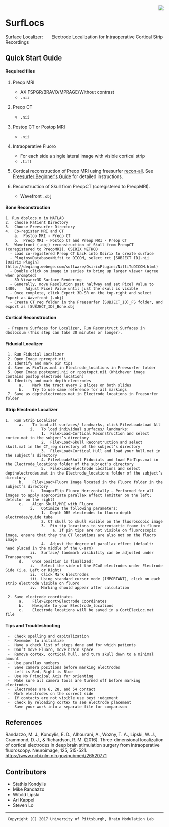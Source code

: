 <img src="https://github.com/akapp/surflocs/blob/master/icons/logo_brainmodulationlab_large.png" align="right" />

# SurfLocs

Surface Localizer: 
&nbsp;&nbsp;&nbsp;&nbsp;&nbsp;&nbsp;Electrode Localization for Intraoperative Cortical Strip Recordings 

## Quick Start Guide

#### Required files
1. Preop MRI 
    - AX FSPGR/BRAVO/MPRAGE/Without contrast
    - `.nii`
2. Preop CT 
    - `.nii`
3. Postop CT or Postop MRI
    - `.nii`
4. Intraoperative Fluoro
    - For each side a single lateral image with visible cortical strip 
    - `.tiff`
5. Cortical reconstruction of Preop MRI using freesurfer [recon-all](https://surfer.nmr.mgh.harvard.edu/fswiki/recon-all). See [Freesurfer Beginner's Guide](https://surfer.nmr.mgh.harvard.edu/fswiki/FreeSurferBeginnersGuide) for detailed instructions.

6.	Reconstruction of Skull from PreopCT (coregistered to PreopMRI).
     - Wavefront `.obj`

#### Bone Reconstruction

    1. Run dbslocs.m in MATLAB
    2.	Choose Patient Directory
    3.	Choose Freesurfer Directory
    4.	Co-register MRI and CT
        a.	Postop MRI - Preop CT
        b.	Preop MRI - Postop CT and Preop MRI - Preop CT
    5.	Wavefront (.obj) reconstruction of Skull from PreopCT (coregistered to PreopMRI). OSIRIX METHOD
      - Load co-registered Preop CT back into Osirix to create surface
      - Plugins>Database>Nifti to DICOM, select rct_[SUBJECT_ID].nii [Osirix Plugin](http://deqiang.webege.com/software/OsirixPlugins/NiftiToDICOM.html)
      - Double click on image in series to bring up larger viewer (agree when prompted)
      - 3D Viewer>3D Surface Rendering
      - Generally, move Resolution past halfway and set Pixel Value to 1400.	Adjust Pixel Value until just the skull is visible
      - Once complete, click Export 3D-SR on the top-right and select Export as Wavefront (.obj)
      -	Create CT_reg folder in the Freesurfer [SUBJECT_ID]_FS folder, and export as [SUBJECT_ID]_Bone.obj

#### Cortical Reconstruction
 
     - Prepare Surfaces for Localizer, Run Reconstruct Surfaces in dbslocs.m (This step can take 30 minutes or longer).

#### Fiducial Localizer

     1.	Run Fiducial Localizer
     2.	Open Image rpreopct.nii
     3.	Identify and mark pin tips
     4.	Save as PinTips.mat in Electrode_locations in Freesurfer folder
     5.	Open Image postopmri.nii or rpostopct.nii (Whichever image contains postop electrode location)
     6.	Identify and mark depth electrodes
          a.	Mark the tract every 2 slices on both slides
          b.	Try to use same reference for all markings
     7.	Save as depthelectrodes.mat in Electrode_locations in Freesurfer folder
     
####  Strip Electrode Localizer

    1.	Run Strip Localizer
          a.	To load all surfaces/ landmarks, click File>Load>Load All
               i.	To load individual surfaces/ landmarks:
                    1.	File>Load>Cortical Reconstruction and select cortex.mat in the subject’s directory
                    2.	File>Load>Skull Reconstruction and select skull.mat in the CT_reg directory of the subject’s directory
                    3.	File>Load>Cortical Hull and load your hull.mat in the subject’s directory
                    4. File>Load>Skull Fiducials and load PinTips.mat in the Electrode_locations folder of the subject’s directory
                    5.	File>Load>Electrode Locations and select depthelectrodes.mat in the Electrode_locations folder of the subject’s directory
          b.	File>Load>Fluoro Image located in the Fluoro folder in the subject’s directory
               i.	Image>Flip Fluoro Horizontally – Performed for all images to apply appropriate parallax effect (emitter on the left; detector on the right)
          c.	Align Skull/MRI with Fluoro
               i.	Optimize the following parameters:
                    1.	Depth DBS electrodes to fluoro depth electrodes/guide tube
                    2. CT skull to skull visible on the fluoroscopic image
                    3.	Pin tip locations to stereotactic frame in fluoro
                         a.	If pin tips are not visible on fluoroscopic image, ensure that they the CT locations are also not on the fluoro image
                    4.	Adjust the degree of parallax effect (default: head placed in the middle of the C-arm)
               ii.	Surface/ landmark visibility can be adjusted under Transparency
          d.	Once position is finalized:
               i.	Select the side of the ECoG electrodes under Electrode Side (i.e. Left or Right)
               ii.	Click Mark Electrodes
               iii.	Using standard cursor mode (IMPORTANT), click on each strip electrode visible on fluoro
               iv.	Marking should appear after calculation

     2.	Save electrode coordinates
          a.	File>Export>Electrode Coordinates
          b.	Navigate to your Electrode_locations 
          c.	Electrode locations will be saved in a CortElecLoc.mat file

#### Tips and Troubleshooting

     -	Check spelling and capitalization
     -	Remember to initialize
     -	Have a check list of steps done and for which patients
     -	Don’t move Fluoro, move brain space
     -	Remove cortex, cortical hull, and turn skull down to a minimal amount
     -	Use parallax numbers
     -	Save camera positions before marking electrodes
     -	Left is Red, Right is Blue
     -	Use No Principal Axis for orienting
     -	Make sure all camera tools are turned off before marking electrodes
     -	Electrodes are 6, 28, and 54 contact
     -	Mark electrodes on the correct side
     -	If contacts are not visible use best judgement
     -	Check by reloading cortex to see electrode placement
     -	Save your work into a separate file for comparison
     
## References
Randazzo, M. J., Kondylis, E. D., Alhourani, A., Wozny, T. A., Lipski, W. J., Crammond, D. J., & Richardson, R. M. (2016). Three-dimensional localization of cortical electrodes in deep brain stimulation surgery from intraoperative fluoroscopy. Neuroimage, 125, 515-521. https://www.ncbi.nlm.nih.gov/pubmed/26520771

## Contributors

* Stathis Kondylis
* Mike Randazzo
* Witold Lipski
* Ari Kappel
* Steven Lo
__________________________________________________________________________________
     Copyright (C) 2017 University of Pittsburgh, Brain Modulation Lab

